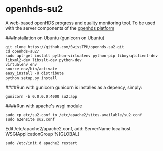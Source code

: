 openhds-su2
===========

A web-based openHDS progress and quality monitoring tool. To be used with the server components of the [openhds platform](https://github.com/SwissTPH/) 

###Installation on Ubuntu (gunicorn on Ubuntu)

```
git clone https://github.com/SwissTPH/openhds-su2.git
cd openhds-su2/
sudo apt-get install python-virtualenv python-pip libmysqlclient-dev libxml2-dev libxslt-dev python-dev
virtualenv env
source env/bin/activate
easy_install -U distribute
python setup.py install
```

####Run with gunicorn
gunicorn is installes as a depency, simply:

```
gunicorn -b 0.0.0.0:4000 su2:app
```
####Run with apache's wsgi module

```
sudo cp etc/su2.conf to /etc/apache2/sites-available/su2.conf
sudo a2ensite su2.conf
```

Edit /etc/apache2/apache2.conf, add:
ServerName localhost
WSGIApplicationGroup %{GLOBAL}

```
sudo /etc/init.d apache2 restart
```
